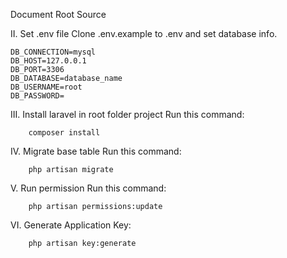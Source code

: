 Document Root Source

II. Set .env file
    Clone .env.example to .env and set database info.
    
    DB_CONNECTION=mysql
    DB_HOST=127.0.0.1
    DB_PORT=3306
    DB_DATABASE=database_name
    DB_USERNAME=root
    DB_PASSWORD=
    
III. Install laravel in root folder project
    Run this command:
    
        composer install
        
IV. Migrate base table
    Run this command:
                       
        php artisan migrate
        
V. Run permission
    Run this command:
     
        php artisan permissions:update

VI. Generate Application Key:

        php artisan key:generate

